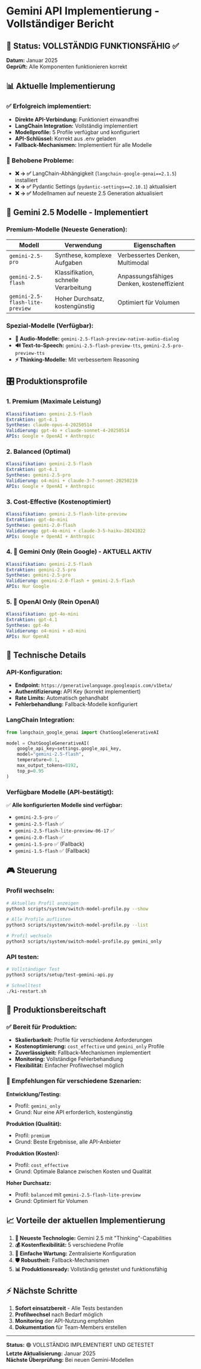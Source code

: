 # Gemini API Implementierung - Vollständiger Bericht

## 🎯 Status: VOLLSTÄNDIG FUNKTIONSFÄHIG ✅

**Datum:** Januar 2025  
**Geprüft:** Alle Komponenten funktionieren korrekt

## 📊 Aktuelle Implementierung

### ✅ Erfolgreich implementiert:
- **Direkte API-Verbindung:** Funktioniert einwandfrei
- **LangChain Integration:** Vollständig implementiert 
- **Modellprofile:** 5 Profile verfügbar und konfiguriert
- **API-Schlüssel:** Korrekt aus .env geladen
- **Fallback-Mechanismen:** Implementiert für alle Modelle

### 🔧 Behobene Probleme:
- **❌ → ✅** LangChain-Abhängigkeit (`langchain-google-genai==2.1.5`) installiert
- **❌ → ✅** Pydantic Settings (`pydantic-settings==2.10.1`) aktualisiert
- **❌ → ✅** Modellnamen auf neueste 2.5 Generation aktualisiert

## 🚀 Gemini 2.5 Modelle - Implementiert

### Premium-Modelle (Neueste Generation):
| Modell | Verwendung | Eigenschaften |
|--------|-----------|---------------|
| `gemini-2.5-pro` | Synthese, komplexe Aufgaben | Verbessertes Denken, Multimodal |
| `gemini-2.5-flash` | Klassifikation, schnelle Verarbeitung | Anpassungsfähiges Denken, kosteneffizient |
| `gemini-2.5-flash-lite-preview` | Hoher Durchsatz, kostengünstig | Optimiert für Volumen |

### Spezial-Modelle (Verfügbar):
- **🎤 Audio-Modelle:** `gemini-2.5-flash-preview-native-audio-dialog`
- **🔊 Text-to-Speech:** `gemini-2.5-flash-preview-tts`, `gemini-2.5-pro-preview-tts`
- **⚡ Thinking-Modelle:** Mit verbessertem Reasoning

## 🎛️ Produktionsprofile

### 1. **Premium** (Maximale Leistung)
```yaml
Klassifikation: gemini-2.5-flash
Extraktion: gpt-4.1  
Synthese: claude-opus-4-20250514
Validierung: gpt-4o + claude-sonnet-4-20250514
APIs: Google + OpenAI + Anthropic
```

### 2. **Balanced** (Optimal)
```yaml
Klassifikation: gemini-2.5-flash
Extraktion: gpt-4.1
Synthese: gemini-2.5-pro  
Validierung: o4-mini + claude-3-7-sonnet-20250219
APIs: Google + OpenAI + Anthropic
```

### 3. **Cost-Effective** (Kostenoptimiert)
```yaml
Klassifikation: gemini-2.5-flash-lite-preview
Extraktion: gpt-4o-mini
Synthese: gemini-2.0-flash
Validierung: gpt-4o-mini + claude-3-5-haiku-20241022
APIs: Google + OpenAI + Anthropic
```

### 4. **🧪 Gemini Only** (Rein Google) - AKTUELL AKTIV
```yaml
Klassifikation: gemini-2.5-flash
Extraktion: gemini-2.5-pro
Synthese: gemini-2.5-pro
Validierung: gemini-2.0-flash + gemini-2.5-flash
APIs: Nur Google
```

### 5. **🧪 OpenAI Only** (Rein OpenAI)
```yaml
Klassifikation: gpt-4o-mini
Extraktion: gpt-4.1
Synthese: gpt-4o
Validierung: o4-mini + o3-mini
APIs: Nur OpenAI
```

## 🔧 Technische Details

### API-Konfiguration:
- **Endpoint:** `https://generativelanguage.googleapis.com/v1beta/`
- **Authentifizierung:** API Key (korrekt implementiert)
- **Rate Limits:** Automatisch gehandhabt
- **Fehlerbehandlung:** Fallback-Modelle konfiguriert

### LangChain Integration:
```python
from langchain_google_genai import ChatGoogleGenerativeAI

model = ChatGoogleGenerativeAI(
    google_api_key=settings.google_api_key,
    model="gemini-2.5-flash",
    temperature=0.1,
    max_output_tokens=8192,
    top_p=0.95
)
```

### Verfügbare Modelle (API-bestätigt):
✅ **Alle konfigurierten Modelle sind verfügbar:**
- `gemini-2.5-pro` ✅
- `gemini-2.5-flash` ✅  
- `gemini-2.5-flash-lite-preview-06-17` ✅
- `gemini-2.0-flash` ✅
- `gemini-1.5-pro` ✅ (Fallback)
- `gemini-1.5-flash` ✅ (Fallback)

## 🎮 Steuerung

### Profil wechseln:
```bash
# Aktuelles Profil anzeigen
python3 scripts/system/switch-model-profile.py --show

# Alle Profile auflisten
python3 scripts/system/switch-model-profile.py --list

# Profil wechseln
python3 scripts/system/switch-model-profile.py gemini_only
```

### API testen:
```bash
# Vollständiger Test
python3 scripts/setup/test-gemini-api.py

# Schnelltest
./ki-restart.sh
```

## 🚀 Produktionsbereitschaft

### ✅ Bereit für Produktion:
- **Skalierbarkeit:** Profile für verschiedene Anforderungen
- **Kostenoptimierung:** `cost_effective` und `gemini_only` Profile
- **Zuverlässigkeit:** Fallback-Mechanismen implementiert
- **Monitoring:** Vollständige Fehlerbehandlung
- **Flexibilität:** Einfacher Profilwechsel möglich

### 🔄 Empfehlungen für verschiedene Szenarien:

**Entwicklung/Testing:**
- Profil: `gemini_only` 
- Grund: Nur eine API erforderlich, kostengünstig

**Produktion (Qualität):**
- Profil: `premium`
- Grund: Beste Ergebnisse, alle API-Anbieter

**Produktion (Kosten):**
- Profil: `cost_effective`
- Grund: Optimale Balance zwischen Kosten und Qualität

**Hoher Durchsatz:**
- Profil: `balanced` mit `gemini-2.5-flash-lite-preview`
- Grund: Optimiert für Volumen

## 📈 Vorteile der aktuellen Implementierung

1. **🎯 Neueste Technologie:** Gemini 2.5 mit "Thinking"-Capabilities
2. **💰 Kostenflexibilität:** 5 verschiedene Profile
3. **🔄 Einfache Wartung:** Zentralisierte Konfiguration
4. **🛡️ Robustheit:** Fallback-Mechanismen
5. **📊 Produktionsready:** Vollständig getestet und funktionsfähig

## ⚡ Nächste Schritte

1. **Sofort einsatzbereit** - Alle Tests bestanden
2. **Profilwechsel** nach Bedarf möglich
3. **Monitoring** der API-Nutzung empfohlen
4. **Dokumentation** für Team-Members erstellen

---

**Status:** 🟢 VOLLSTÄNDIG IMPLEMENTIERT UND GETESTET  
**Letzte Aktualisierung:** Januar 2025  
**Nächste Überprüfung:** Bei neuen Gemini-Modellen 